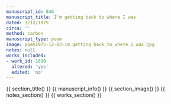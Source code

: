 ```yaml
---
manuscript_id: 846
manuscript_title: I'm getting back to where I was
dated: 3/12/1975
circa: ''
method: carbon
manuscript_type: poem
image: poem1975-12-03-im_getting_back_to_where_i_was.jpg
notes: null
works_included:
- work_id: 1630
  altered: 'yes'
  edited: 'no'
---
```


{{ section_title() }}
{{ manuscript_info() }}
{{ section_image() }}
{{ notes_section() }}
{{ works_section() }}

